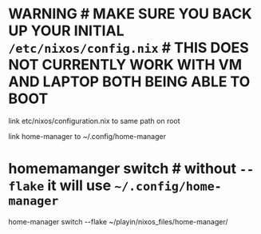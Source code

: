 # WARNING # MAKE SURE YOU BACK UP YOUR INITIAL `/etc/nixos/config.nix` # THIS DOES NOT CURRENTLY WORK WITH VM AND LAPTOP BOTH BEING ABLE TO BOOT  
link etc/nixos/configuration.nix to same path on root

link home-manager to ~/.config/home-manager

# homemamanger switch # without `--flake` it will use `~/.config/home-manager`
home-manager switch --flake ~/playin/nixos_files/home-manager/ 
